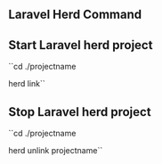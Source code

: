 ## Laravel Herd Command


## Start Laravel herd project
``cd ./projectname

herd link``

## Stop Laravel herd project
``cd ./projectname

herd unlink projectname``
